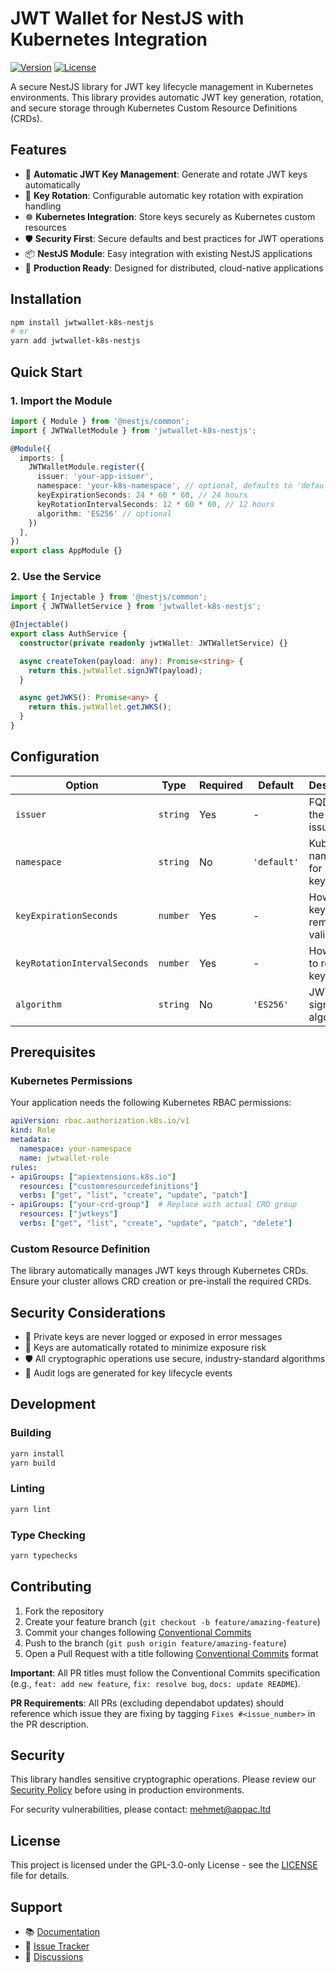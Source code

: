 # JWT Wallet for NestJS with Kubernetes Integration

[![Version](https://img.shields.io/npm/v/jwtwallet-k8s-nestjs.svg)](https://www.npmjs.com/package/jwtwallet-k8s-nestjs)
[![License](https://img.shields.io/github/license/jwkwallet/jwtwallet-k8s-nestjs.svg)](https://github.com/jwkwallet/jwtwallet-k8s-nestjs/blob/main/LICENSE)

A secure NestJS library for JWT key lifecycle management in Kubernetes environments. This library provides automatic JWT key generation, rotation, and secure storage through Kubernetes Custom Resource Definitions (CRDs).

## Features

- 🔐 **Automatic JWT Key Management**: Generate and rotate JWT keys automatically
- 🔄 **Key Rotation**: Configurable automatic key rotation with expiration handling
- ☸️ **Kubernetes Integration**: Store keys securely as Kubernetes custom resources
- 🛡️ **Security First**: Secure defaults and best practices for JWT operations
- 📦 **NestJS Module**: Easy integration with existing NestJS applications
- 🚀 **Production Ready**: Designed for distributed, cloud-native applications

## Installation

```bash
npm install jwtwallet-k8s-nestjs
# or
yarn add jwtwallet-k8s-nestjs
```

## Quick Start

### 1. Import the Module

```typescript
import { Module } from '@nestjs/common';
import { JWTWalletModule } from 'jwtwallet-k8s-nestjs';

@Module({
  imports: [
    JWTWalletModule.register({
      issuer: 'your-app-issuer',
      namespace: 'your-k8s-namespace', // optional, defaults to 'default'
      keyExpirationSeconds: 24 * 60 * 60, // 24 hours
      keyRotationIntervalSeconds: 12 * 60 * 60, // 12 hours
      algorithm: 'ES256' // optional
    })
  ],
})
export class AppModule {}
```

### 2. Use the Service

```typescript
import { Injectable } from '@nestjs/common';
import { JWTWalletService } from 'jwtwallet-k8s-nestjs';

@Injectable()
export class AuthService {
  constructor(private readonly jwtWallet: JWTWalletService) {}

  async createToken(payload: any): Promise<string> {
    return this.jwtWallet.signJWT(payload);
  }

  async getJWKS(): Promise<any> {
    return this.jwtWallet.getJWKS();
  }
}
```

## Configuration

| Option | Type | Required | Default | Description |
|--------|------|----------|---------|-------------|
| `issuer` | `string` | Yes | - | FQDN of the JWT issuer |
| `namespace` | `string` | No | `'default'` | Kubernetes namespace for storing keys |
| `keyExpirationSeconds` | `number` | Yes | - | How long keys remain valid |
| `keyRotationIntervalSeconds` | `number` | Yes | - | How often to rotate keys |
| `algorithm` | `string` | No | `'ES256'` | JWT signing algorithm |

## Prerequisites

### Kubernetes Permissions

Your application needs the following Kubernetes RBAC permissions:

```yaml
apiVersion: rbac.authorization.k8s.io/v1
kind: Role
metadata:
  namespace: your-namespace
  name: jwtwallet-role
rules:
- apiGroups: ["apiextensions.k8s.io"]
  resources: ["customresourcedefinitions"]
  verbs: ["get", "list", "create", "update", "patch"]
- apiGroups: ["your-crd-group"]  # Replace with actual CRD group
  resources: ["jwtkeys"]
  verbs: ["get", "list", "create", "update", "patch", "delete"]
```

### Custom Resource Definition

The library automatically manages JWT keys through Kubernetes CRDs. Ensure your cluster allows CRD creation or pre-install the required CRDs.

## Security Considerations

- 🔐 Private keys are never logged or exposed in error messages
- 🔄 Keys are automatically rotated to minimize exposure risk
- 🛡️ All cryptographic operations use secure, industry-standard algorithms
- 📝 Audit logs are generated for key lifecycle events

## Development

### Building

```bash
yarn install
yarn build
```

### Linting

```bash
yarn lint
```

### Type Checking

```bash
yarn typechecks
```

## Contributing

1. Fork the repository
2. Create your feature branch (`git checkout -b feature/amazing-feature`)
3. Commit your changes following [Conventional Commits](https://conventionalcommits.org/)
4. Push to the branch (`git push origin feature/amazing-feature`)
5. Open a Pull Request with a title following [Conventional Commits](https://conventionalcommits.org/) format

**Important**: All PR titles must follow the Conventional Commits specification (e.g., `feat: add new feature`, `fix: resolve bug`, `docs: update README`).

**PR Requirements**: All PRs (excluding dependabot updates) should reference which issue they are fixing by tagging `Fixes #<issue_number>` in the PR description.

## Security

This library handles sensitive cryptographic operations. Please review our [Security Policy](SECURITY.md) before using in production environments.

For security vulnerabilities, please contact: [mehmet@appac.ltd](mailto:mehmet@appac.ltd)

## License

This project is licensed under the GPL-3.0-only License - see the [LICENSE](LICENSE) file for details.

## Support

- 📚 [Documentation](https://github.com/jwkwallet/jwtwallet-k8s-nestjs)
- 🐛 [Issue Tracker](https://github.com/jwkwallet/jwtwallet-k8s-nestjs/issues)
- 💬 [Discussions](https://github.com/jwkwallet/jwtwallet-k8s-nestjs/discussions)